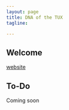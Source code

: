 ```yaml
---
layout: page
title: DNA of the TUX
tagline: 

---
```


## Welcome

[website](http://tuxdna.in/)

## To-Do

Coming soon
